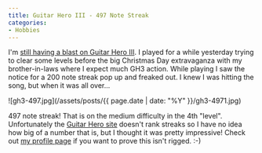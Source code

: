 ```yaml
---
title: Guitar Hero III - 497 Note Streak
categories:
- Hobbies
---
```


I'm [still having a blast on Guitar Hero III](/thingelstad/guitar-hero-iii-rocks-the-wii). I played for a while yesterday trying to clear some levels before the big Christmas Day extravaganza with my brother-in-laws where I expect much GH3 action. While playing I saw the notice for a 200 note streak pop up and freaked out. I knew I was hitting the song, but when it was all over...

![gh3-497.jpg](/assets/posts/{{ page.date | date: "%Y" }}/gh3-4971.jpg)

497 note streak! That is on the medium difficulty in the 4th "level". Unfortunately the [Guitar Hero site](http://www.guitarhero.com/) doesn't rank streaks so I have no idea how big of a number that is, but I thought it was pretty impressive! Check out [my profile page](http://www.guitarhero.com/accounts/profile/352472) if you want to prove this isn't rigged. :-)
